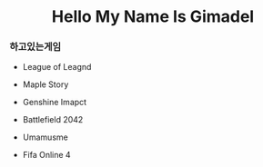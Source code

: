 <div align="center" dir="auto">

# Hello My Name Is Gimadel

<h3 dir="auto">

</h3>
</div>
<h3 dir="auto">
  하고있는게임
</h3>

- League of Leagnd

- Maple Story

- Genshine Imapct

- Battlefield 2042

- Umamusme

- Fifa Online 4


  
<!--
**kimtaewoogimadel/kimtaewoogimadel** is a ✨ _special_ ✨ repository because its `README.md` (this file) appears on your GitHub profile.

